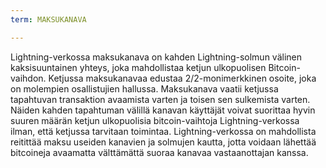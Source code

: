 ```yaml
---
term: MAKSUKANAVA

---
```

Lightning-verkossa maksukanava on kahden Lightning-solmun välinen kaksisuuntainen yhteys, joka mahdollistaa ketjun ulkopuolisen Bitcoin-vaihdon. Ketjussa maksukanavaa edustaa 2/2-monimerkkinen osoite, joka on molempien osallistujien hallussa. Maksukanava vaatii ketjussa tapahtuvan transaktion avaamista varten ja toisen sen sulkemista varten. Näiden kahden tapahtuman välillä kanavan käyttäjät voivat suorittaa hyvin suuren määrän ketjun ulkopuolisia bitcoin-vaihtoja Lightning-verkossa ilman, että ketjussa tarvitaan toimintaa. Lightning-verkossa on mahdollista reitittää maksu useiden kanavien ja solmujen kautta, jotta voidaan lähettää bitcoineja avaamatta välttämättä suoraa kanavaa vastaanottajan kanssa.